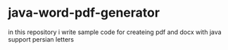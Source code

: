 # java-word-pdf-generator
in this repository i write sample code for createing pdf and docx with java support persian letters
